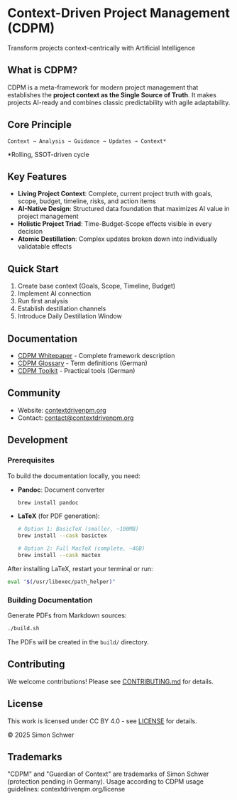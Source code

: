 # Context-Driven Project Management (CDPM)

Transform projects context-centrically with Artificial Intelligence

## What is CDPM?

CDPM is a meta-framework for modern project management that establishes the **project context as the Single Source of Truth**. It makes projects AI-ready and combines classic predictability with agile adaptability.

## Core Principle

```
Context → Analysis → Guidance → Updates → Context*
```

*Rolling, SSOT-driven cycle

## Key Features

- **Living Project Context**: Complete, current project truth with goals, scope, budget, timeline, risks, and action items
- **AI-Native Design**: Structured data foundation that maximizes AI value in project management
- **Holistic Project Triad**: Time-Budget-Scope effects visible in every decision
- **Atomic Destillation**: Complex updates broken down into individually validatable effects

## Quick Start

1. Create base context (Goals, Scope, Timeline, Budget)
2. Implement AI connection
3. Run first analysis
4. Establish destillation channels
5. Introduce Daily Destillation Window

## Documentation

- [CDPM Whitepaper](docs/CDPM-Whitepaper.md) - Complete framework description
- [CDPM Glossary](docs/CDPM-Glossar.md) - Term definitions (German)
- [CDPM Toolkit](docs/CDPM-Toolkit.md) - Practical tools (German)

## Community

- Website: [contextdrivenpm.org](https://contextdrivenpm.org)
- Contact: contact@contextdrivenpm.org

## Development

### Prerequisites

To build the documentation locally, you need:

- **Pandoc**: Document converter
  ```bash
  brew install pandoc
  ```

- **LaTeX** (for PDF generation):
  ```bash
  # Option 1: BasicTeX (smaller, ~100MB)
  brew install --cask basictex
  
  # Option 2: Full MacTeX (complete, ~4GB)
  brew install --cask mactex
  ```

After installing LaTeX, restart your terminal or run:
```bash
eval "$(/usr/libexec/path_helper)"
```

### Building Documentation

Generate PDFs from Markdown sources:
```bash
./build.sh
```

The PDFs will be created in the `build/` directory.

## Contributing

We welcome contributions! Please see [CONTRIBUTING.md](CONTRIBUTING.md) for details.

## License

This work is licensed under CC BY 4.0 - see [LICENSE](LICENSE) for details.

© 2025 Simon Schwer

## Trademarks

"CDPM" and "Guardian of Context" are trademarks of Simon Schwer (protection pending in Germany).
Usage according to CDPM usage guidelines: contextdrivenpm.org/license